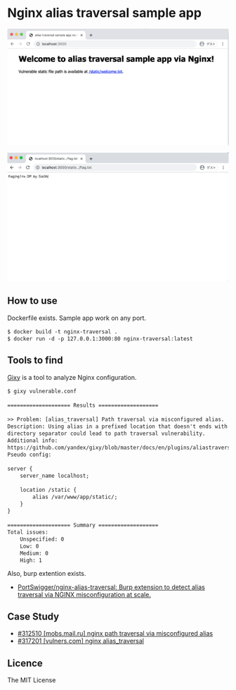# Nginx alias traversal sample app

![top](./screenshots/top.png)

![flag](./screenshots/flag.png)

## How to use
Dockerfile exists. Sample app work on any port.

```
$ docker build -t nginx-traversal .
$ docker run -d -p 127.0.0.1:3000:80 nginx-traversal:latest
```

## Tools to find
[Gixy](https://github.com/yandex/gixy) is a tool to analyze Nginx configuration.

```
$ gixy vulnerable.conf 

==================== Results ===================

>> Problem: [alias_traversal] Path traversal via misconfigured alias.
Description: Using alias in a prefixed location that doesn't ends with directory separator could lead to path traversal vulnerability. 
Additional info: https://github.com/yandex/gixy/blob/master/docs/en/plugins/aliastraversal.md
Pseudo config:

server {
	server_name localhost;

	location /static {
		alias /var/www/app/static/;
	}
}

==================== Summary ===================
Total issues:
    Unspecified: 0
    Low: 0
    Medium: 0
    High: 1
```

Also, burp extention exists.

- [PortSwigger/nginx-alias-traversal: Burp extension to detect alias traversal via NGINX misconfiguration at scale.](https://github.com/PortSwigger/nginx-alias-traversal)

## Case Study
- [#312510 [mobs.mail.ru] nginx path traversal via misconfigured alias](https://hackerone.com/reports/312510)
- [#317201 [vulners.com] nginx alias_traversal](https://hackerone.com/reports/317201)

## Licence
The MIT License
